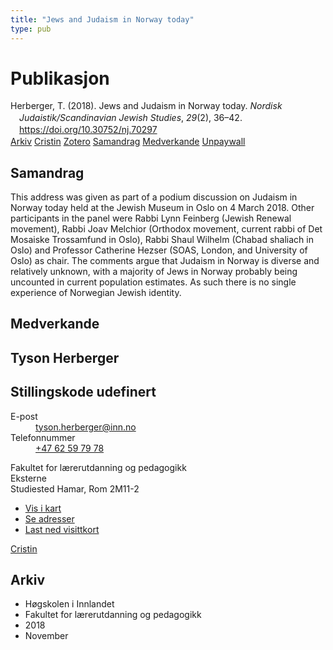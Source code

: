 ```yaml
---
title: "Jews and Judaism in Norway today"
type: pub
---
```

<h1>Publikasjon</h1>
<article id="csl-bib-container-JNMPASX6" class="csl-bib-container">
  <div class="csl-bib-body" style="line-height: 1.35; padding-left: 1em; text-indent:-1em;">
  <div class="csl-entry">Herberger, T. (2018). Jews and Judaism in Norway today. <i>Nordisk Judaistik/Scandinavian Jewish Studies</i>, <i>29</i>(2), 36&#x2013;42. <a href="https://doi.org/10.30752/nj.70297">https://doi.org/10.30752/nj.70297</a></div>
</div>
  <div class="csl-bib-buttons">
    <a href="#taxonomy-article-JNMPASX6" class="csl-bib-button">Arkiv</a>
    <a href="https://app.cristin.no/results/show.jsf?id=1631904" alt="Cristin URL" class="csl-bib-button">Cristin</a>
    <a href="http://zotero.org/groups/5022929/items/JNMPASX6" alt="Zotero URL" class="csl-bib-button">Zotero</a>
    <a href="#abstract-article-JNMPASX6" class="csl-bib-button">Samandrag</a>
    <a href="#contributors-article-JNMPASX6" class="csl-bib-button">Medverkande</a>
    <a href="https://journal.fi/nj/article/download/70297/37617" class="csl-bib-button">Unpaywall</a>
  </div>
  <div id="csl-bib-meta-container-JNMPASX6"></div>
</article>
<div id="csl-bib-meta-JNMPASX6" class="csl-bib-meta">
  <article id="abstract-article-JNMPASX6" class="abstract-article">
    <h1>Samandrag</h1>
    This address was given as part of a podium discussion on Judaism in Norway today held at the Jewish Museum in Oslo on 4 March 2018. Other participants in the panel were Rabbi Lynn Feinberg (Jewish Renewal movement), Rabbi Joav Melchior (Orthodox movement, current rabbi of Det Mosaiske Trossamfund in Oslo), Rabbi Shaul Wilhelm (Chabad shaliach in Oslo) and Professor Catherine Hezser (SOAS, London, and University of Oslo) as chair. The comments argue that Judaism in Norway is diverse and relatively unknown, with a majority of Jews in Norway probably being uncounted in current population estimates. As such there is no single experience of Norwegian Jewish identity.
  </article>
  <article id="contributors-article-JNMPASX6" class="contributors-article">
    <h1>Medverkande</h1>
    <div class="personas">
<div class="vrtx-hinn-person-card">
<div class="photo">
<i class="lar la-user-circle missing-person"></i>
</div>
<div class="info">
<hgroup><h1>Tyson Herberger</h1>
<h2>Stillingskode udefinert</h2>
</hgroup><dl>
<dt>E-post</dt>
<dd>
<a href="mailto:tyson.herberger@inn.no">tyson.herberger@inn.no</a>
</dd>
<dt>Telefonnummer</dt>
<dd><a href="tel:+4762597978">
+47 62 59 79 78
</a></dd>
</dl>
<p>
Fakultet for lærerutdanning og pedagogikk<br>
Eksterne<br>
Studiested Hamar,
Rom 2M11-2
</p>
<ul class="vrtx-hinn-links">
<li><a href="https://www.google.com/maps?q=60.79582,11.07304">Vis i kart</a></li>
<li><a href="https://www.inn.no/finn-en-ansatt/tyson-herberger.html#vrtx-hinn-addresses">Se adresser</a></li>
<li><a href="https://www.inn.no/finn-en-ansatt/tyson-herberger.html?vrtx=vcf">Last ned visittkort</a></li>
</ul>
</div>
</div>
<a href="https://app.cristin.no/persons/show.jsf?id=1021106" alt="Cristin URL" class="personas-cristin">Cristin</a>
</div>
  </article>
  <article id="taxonomy-article-JNMPASX6" class="taxonomy-article">
    <h1>Arkiv</h1>
    <ul>
      <li>Høgskolen i Innlandet</li>
      <li>Fakultet for lærerutdanning og pedagogikk</li>
      <li>2018</li>
      <li>November</li>
    </ul>
  </article>
</div>
